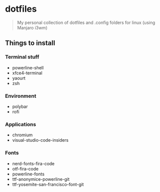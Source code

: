 # dotfiles

> My personal collection of dotfiles and .config folders for linux (using Manjaro i3wm)

## Things to install

### Terminal stuff

* powerline-shell
* xfce4-terminal
* yaourt
* zsh

### Environment

* polybar
* rofi

### Applications

* chromium
* visual-studio-code-insiders

### Fonts

* nerd-fonts-fira-code
* otf-fira-code
* powerline-fonts
* ttf-anonymice-powerline-git
* ttf-yosemite-san-francisco-font-git
